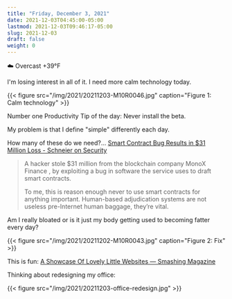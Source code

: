 ```yaml
---
title: "Friday, December 3, 2021"
date: 2021-12-03T04:45:00-05:00
lastmod: 2021-12-03T09:46:17-05:00
slug: 2021-12-03
draft: false
weight: 0
---
```


☁️ Overcast +39°F

I'm losing interest in all of it. I need more calm technology today.

{{< figure src="/img/2021/20211203-M10R0046.jpg" caption="Figure 1: Calm technology" >}}

Number one Productivity Tip of the day: Never install the beta.

My problem is that I define "simple" differently each day.

How many of these do we need?...
[Smart Contract Bug Results in $31 Million Loss - Schneier on Security](https://www.schneier.com/blog/archives/2021/12/smart-contract-bug-results-in-31-million-loss.html)

> A hacker stole $31 million from the blockchain company MonoX Finance , by exploiting a bug in software the service uses to draft smart contracts.
>
> To me, this is reason enough never to use smart contracts for anything important. Human-based adjudication systems are not useless pre-Internet human baggage, they’re vital.

Am I really bloated or is it just my body getting used to becoming fatter every day?

{{< figure src="/img/2021/20211202-M10R0043.jpg" caption="Figure 2: Fix" >}}

This is fun: [A Showcase Of Lovely Little Websites — Smashing Magazine](https://www.smashingmagazine.com/2021/11/showcase-lovely-little-websites/)

Thinking about redesigning my office:

{{< figure src="/img/2021/20211203-office-redesign.jpg" >}}

[//]: # "Exported with love from a post written in Org mode"
[//]: # "- https://github.com/kaushalmodi/ox-hugo"
